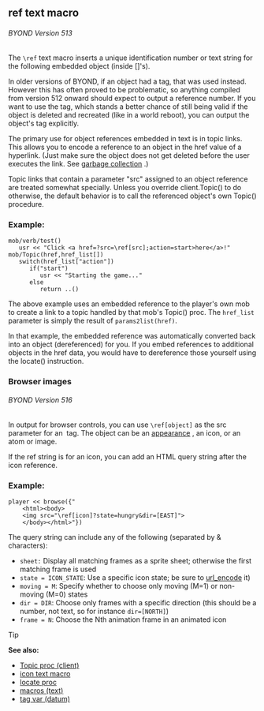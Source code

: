 ## ref text macro 
###### BYOND Version 513

The `\ref` text macro inserts a unique identification number or
text string for the following embedded object (inside []\'s).

In older versions of BYOND, if an object had a tag, that was
used instead. However this has often proved to be problematic, so
anything compiled from version 512 onward should expect to output a
reference number. If you want to use the tag, which stands a better
chance of still being valid if the object is deleted and recreated (like
in a world reboot), you can output the object\'s tag explicitly.

The primary use for object references embedded in text is in
topic links. This allows you to encode a reference to an object in the
href value of a hyperlink. (Just make sure the object does not get
deleted before the user executes the link. See [garbage
collection](/ref/DM/garbage.md) .) 

Topic links that contain a
parameter "src" assigned to an object reference are treated somewhat
specially. Unless you override client.Topic() to do otherwise, the
default behavior is to call the referenced object\'s own Topic()
procedure.
### Example:

```dm
mob/verb/test()
   usr << "Click <a href=?src=\ref[src];action=start>here</a>!"
mob/Topic(href,href_list[])
   switch(href_list["action"])
      if("start")
         usr << "Starting the game..."
      else
         return ..()
```
 
The above example uses
an embedded reference to the player\'s own mob to create a link to a
topic handled by that mob\'s Topic() proc. The `href_list` parameter is
simply the result of `params2list(href)`. 

In that example, the
embedded reference was automatically converted back into an object
(dereferenced) for you. If you embed references to additional objects in
the href data, you would have to dereference those yourself using the
locate() instruction.
### Browser images
###### BYOND Version 516

In output for browser controls, you can use `\ref[object]` as
the src parameter for an <img> tag. The object can be an
[appearance](/ref/atom/var/appearance.md) , an icon, or an atom or image.

If the ref string is for an icon, you can add an HTML query
string after the icon reference.
### Example:

```dm
player << browse({"
    <html><body>
    <img src="\ref[icon]?state=hungry&dir=[EAST]">
    </body></html>"})
```

The query string can include any of the
following (separated by & characters):

+ `sheet:` Display all matching frames as a sprite sheet; otherwise the first
    matching frame is used
+ `state = ICON_STATE`: Use a specific icon state; be sure to
    [url_encode](/ref/proc/url_encode.md) it)
+ `moving = M`: Specify whether to choose only moving (M=1) or non-moving (M=0)
    states
+ `dir = DIR`: Choose only frames with a specific direction (this should be a
    number, not text, so for instance `dir=[NORTH]`)
+ `frame = N`: Choose the Nth animation frame in an animated icon

> [!TIP] 
> **See also:**
> +   [Topic proc (client)](/ref/client/proc/Topic.md) 
> +   [icon text macro](/ref/DM/text/macros/icon.md) 
> +   [locate proc](/ref/proc/locate.md) 
> +   [macros (text)](/ref/DM/text/macros.md) 
> +   [tag var (datum)](/ref/datum/var/tag.md) 